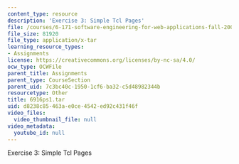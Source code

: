 ```yaml
---
content_type: resource
description: 'Exercise 3: Simple Tcl Pages'
file: /courses/6-171-software-engineering-for-web-applications-fall-2003/d8238c85463ae0ce4542ed92c431f46f_6916ps1.tar
file_size: 81920
file_type: application/x-tar
learning_resource_types:
- Assignments
license: https://creativecommons.org/licenses/by-nc-sa/4.0/
ocw_type: OCWFile
parent_title: Assignments
parent_type: CourseSection
parent_uid: 7c3bc40c-1950-1cf6-ba32-c5d48982344b
resourcetype: Other
title: 6916ps1.tar
uid: d8238c85-463a-e0ce-4542-ed92c431f46f
video_files:
  video_thumbnail_file: null
video_metadata:
  youtube_id: null
---
```

Exercise 3: Simple Tcl Pages